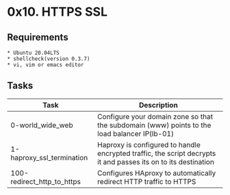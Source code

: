 # 0x10. HTTPS SSL

## Requirements
	* Ubuntu 20.04LTS
	* shellcheck(version 0.3.7)
	* vi, vim or emacs editor

## Tasks
   | Task | Description |
   | ---- | ----------- |
   | 0-world_wide_web | Configure your domain zone so that the subdomain (www) points to the load balancer IP(lb-01) |
   | 1-haproxy_ssl_termination | Haproxy is configured to handle encrypted traffic, the script decrypts it and passes its on to its destination |
   | 100-redirect_http_to_https | Configures HAproxy to automatically redirect HTTP traffic to HTTPS |